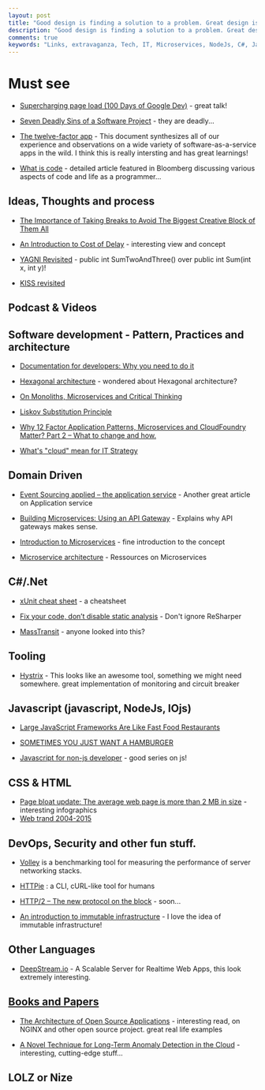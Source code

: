 ```yaml
---
layout: post
title: "Good design is finding a solution to a problem. Great design is finding the simplest solution to the same problem."
description: "Good design is finding a solution to a problem. Great design is finding the simplest solution to the same problem."
comments: true
keywords: "Links, extravaganza, Tech, IT, Microservices, NodeJs, C#, Javascript, Solution architecture"
---
```


# Must see

 * [Supercharging page load (100 Days of Google Dev)](https://www.youtube.com/watch?v=d5_6yHixpsQ) - great talk!

 * [Seven Deadly Sins of a Software Project](http://java.dzone.com/articles/seven-deadly-sins-software) - they are deadly...

 * [The twelve-factor app](http://12factor.net/) - This document synthesizes all of our experience and observations on a wide variety of software-as-a-service apps in the wild. I think this is really intersting and has great learnings!

 * [What is code](http://www.bloomberg.com/graphics/2015-paul-ford-what-is-code/) - detailed article featured in Bloomberg discussing various aspects of code and life as a programmer...



## Ideas, Thoughts and process

 * [The Importance of Taking Breaks to Avoid The Biggest Creative Block of Them All](http://inspectelement.com/articles/the-importance-of-taking-breaks-to-avoid-burnout)

 * [An Introduction to Cost of Delay](http://www.leadingagile.com/2015/06/an-introduction-to-cost-of-delay) - interesting view and concept

 * [YAGNI Revisited](http://enterprisecraftsmanship.com/2015/06/11/yagni-revisited/) - public int SumTwoAndThree() over public int Sum(int x, int y)!

 * [KISS revisited](http://enterprisecraftsmanship.com/2015/06/15/kiss-revisited/)

 

## Podcast & Videos



## Software development - Pattern, Practices and architecture

 * [Documentation for developers: Why you need to do it](http://blog.pluralsight.com/documentation-for-developers)

 * [Hexagonal architecture](http://alistair.cockburn.us/Hexagonal+architecture) - wondered about Hexagonal architecture?

 * [On Monoliths, Microservices and Critical Thinking](http://java.dzone.com/articles/monoliths-microservices-and)

 * [Liskov Substitution Principle](http://scrumblogmillionaire.com/2015/06/11/liskov-substitution-principle-2/)

 * [Why 12 Factor Application Patterns, Microservices and CloudFoundry Matter? Part 2 – What to change and how.](http://www.agilemobiledeveloper.com/2015/06/10/why-12-factor-application-patterns-microservices-and-cloudfoundry-matter-part-2-what-to-change-and-how/)

 * [What's "cloud" mean for IT Strategy](http://cote.io/blog/cloud-coding)



## Domain Driven

 * [Event Sourcing applied – the application service](https://lostechies.com/gabrielschenker/2015/06/13/event-sourcing-applied-the-application-service/) - Another great article on Application service

 * [Building Microservices: Using an API Gateway](http://nginx.com/blog/building-microservices-using-an-api-gateway/) - Explains why API gateways makes sense.

 * [Introduction to Microservices](http://nginx.com/blog/introduction-to-microservices/) - fine introduction to the concept

 * [Microservice architecture](http://microservices.io/) - Ressources on Microservices

 

## C#/.Net

 * [xUnit cheat sheet](http://dontcodetired.com/blog/post/xUnitnet-2-Cheat-Sheet.aspx) - a cheatsheet

 * [Fix your code, don’t disable static analysis](http://codebetter.com/derikwhittaker/2015/06/15/fix-your-code-dont-disable-static-analysis/) - Don't ignore ReSharper

 * [MassTransit](http://masstransit-project.com/) - anyone looked into this?



## Tooling 

 * [Hystrix](https://github.com/Netflix/Hystrix) - This looks like an awesome tool, something we might need somewhere. great implementation of monitoring and circuit breaker



## Javascript (javascript, NodeJs, IOjs)

 * [Large JavaScript Frameworks Are Like Fast Food Restaurants](http://love2dev.com/#!article/Large-JavaScript-Frameworks-Are-Like-Fast-Food-Restaurants)

 * [SOMETIMES YOU JUST WANT A HAMBURGER](http://www.aaron-powell.com//posts/2015-06-11-sometims-you-just-want-a-hamburger.html) 

 * [Javascript for non-js developer](http://www.barbarianmeetscoding.com/blog/categories/javascriptmancy/) - good series on js!





## CSS & HTML

 * [Page bloat update: The average web page is more than 2 MB in size](http://www.soasta.com/blog/page-bloat-average-web-page-2-mb/) - interesting infographics
 * [Web trand 2004-2015](http://www.templatemonster.com/infographics/web-design-trends-years-2004-2014.php)



## DevOps, Security and other fun stuff.

 * [Volley](https://github.com/jonhoo/volley) is a benchmarking tool for measuring the performance of server networking stacks.

 * [HTTPie](https://github.com/jakubroztocil/httpie) : a CLI, cURL-like tool for humans

 * [HTTP/2 – The new protocol on the block](http://royal.pingdom.com/2015/06/11/http2-new-protocol/) - soon...
 * [An introduction to immutable infrastructure](http://radar.oreilly.com/2015/06/an-introduction-to-immutable-infrastructure.html?cmp=tw-webops-na-article-na_77715) - I love the idea of immutable infrastructure!



## Other Languages

 * [DeepStream.io](http://deepstream.io/) - A Scalable Server for Realtime Web Apps, this look extremely interesting.



## [Books and Papers](#)

 * [The Architecture of Open Source Applications](http://aosabook.org/en/index.html) - interesting read, on NGINX and other open source project. great real life examples

 * [A Novel Technique for Long-Term Anomaly Detection in the Cloud](https://www.usenix.org/system/files/conference/hotcloud14/hotcloud14-vallis.pdf) - interesting, cutting-edge stuff...



## LOLZ or Nize
